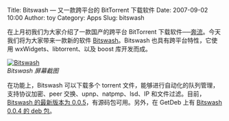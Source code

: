 Title: Bitswash — 又一款跨平台的 BitTorrent 下载软件
Date: 2007-09-02 10:00
Author: toy
Category: Apps
Slug: bitswash

在上月初我们为大家介绍了一款国产的跨平台 BitTorrent
下载软件──[奔流](http://linuxtoy.org/archives/benliud.html)。今天我们将为大家带来一款新的软件
[Bitswash](http://www.bitswash.org/)。Bitswash 也具有跨平台特性，它使用
wxWidgets、libtorrent、以及 boost 库开发而成。

[![Bitswash](http://i.linuxtoy.org/i/2007/09/bitswash_s.png)](http://i.linuxtoy.org/i/2007/09/bitswash.png)  
*Bitswash 屏幕截图*

在功能上，Bitswash 可以下载多个 torrent
文件，能够进行自动化的队列管理，支持协议加密、peer
交换、upnp、natpmp、lsd、IP 和文件过滤。目前，[Bitswash 的最新版本为
0.0.5](http://downloads.sourceforge.net/bitswash/bitswash-0.0.5.tar.bz2?use_mirror=osdn)，有源码包可用。另外，在
GetDeb 上有 [Bitswash 0.0.4 的 deb
包](http://www.getdeb.net/app.php?name=Bitswash)。
